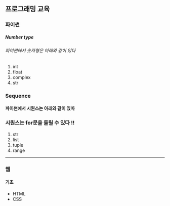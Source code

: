 ## 프로그래밍 교육

### 파이썬

##### Number type

###### 파이썬에서 숫자형은 아래와 같이 있다



<ol>
   <li>int</li>
    <li>float</li>
    <li>complex</li>
    <li>str</li>
</ol>



### Sequence

#### 파이썬에서 시퀀스는 아래와 같이 있따



### 시퀀스는 for문을 돌릴 수 있다 !!



<ol>
<li>str</li>
<li>list</li>
<li>tuple</li>
<li>range</li>
</ol>

<hr>

### 웹

#### 기초

- HTML
- CSS

